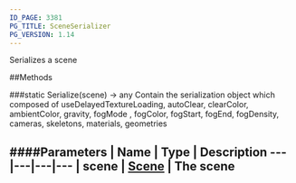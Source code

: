 ```yaml
---
ID_PAGE: 3381
PG_TITLE: SceneSerializer
PG_VERSION: 1.14
---
```


Serializes a scene



##Methods

###static Serialize(scene) &rarr; any
Contain the serialization object which composed of useDelayedTextureLoading, autoClear, clearColor, ambientColor, gravity, fogMode
, fogColor, fogStart, fogEnd, fogDensity, cameras, skeletons, materials, geometries

####Parameters
 | Name | Type | Description
---|---|---|---
 | scene | [Scene](page.php?p=3274) | The scene
---
